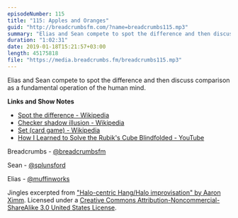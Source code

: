 ```yaml
---
episodeNumber: 115
title: "115: Apples and Oranges"
guid: "http://breadcrumbsfm.com/?name=breadcrumbs115.mp3"
summary: "Elias and Sean compete to spot the difference and then discuss comparison as a fundamental operation of the human mind."
duration: "1:02:31"
date: 2019-01-18T15:21:57+03:00
length: 45175818
file: "https://media.breadcrumbs.fm/breadcrumbs115.mp3"
---
```

Elias and Sean compete to spot the difference and then discuss comparison as a fundamental operation of the human mind.

**Links and Show Notes**
- [Spot the difference - Wikipedia](https://en.wikipedia.org/wiki/Spot_the_difference)
- [Checker shadow illusion - Wikipedia](https://en.wikipedia.org/wiki/Checker_shadow_illusion)
- [Set (card game) - Wikipedia](https://en.wikipedia.org/wiki/Set_\(card_game\))
- [How I Learned to Solve the Rubik's Cube Blindfolded - YouTube](http://youtu.be/vFhujAn5b8U)

Breadcrumbs - [@breadcrumbsfm](https://twitter.com/breadcrumbsfm)

Sean - [@splunsford](https://twitter.com/splunsford)

Elias - [@muffinworks](https://twitter.com/muffinworks)

Jingles excerpted from ["Halo-centric Hang/Halo improvisation" by Aaron Ximm](http://freemusicarchive.org/music/aaron_ximm/handpans_and_the_hang/). Licensed under a [Creative Commons Attribution-Noncommercial-ShareAlike 3.0 United States License](http://creativecommons.org/licenses/by-nc-sa/3.0/us/).